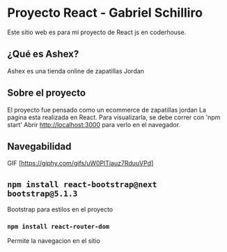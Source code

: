 # Proyecto React - Gabriel Schilliro
Este sitio web es para mi proyecto de React js en coderhouse.

## ¿Qué es Ashex?
Ashex es una tienda online de zapatillas Jordan

## Sobre el proyecto
El proyecto fue pensado como un ecommerce de zapatillas jordan
La pagina esta realizada en React. Para visualizarla, se debe correr con 'npm start'
Abrir [http://localhost:3000](http://localhost:3000) para verlo en el navegador.

## Navegabilidad
GIF [https://giphy.com/gifs/uW0PlTjauz7RduuVPd]

## `npm install react-bootstrap@next bootstrap@5.1.3` 

Bootstrap para estilos en el proyecto

### `npm install react-router-dom`

Permite la navegacion en el sitio
